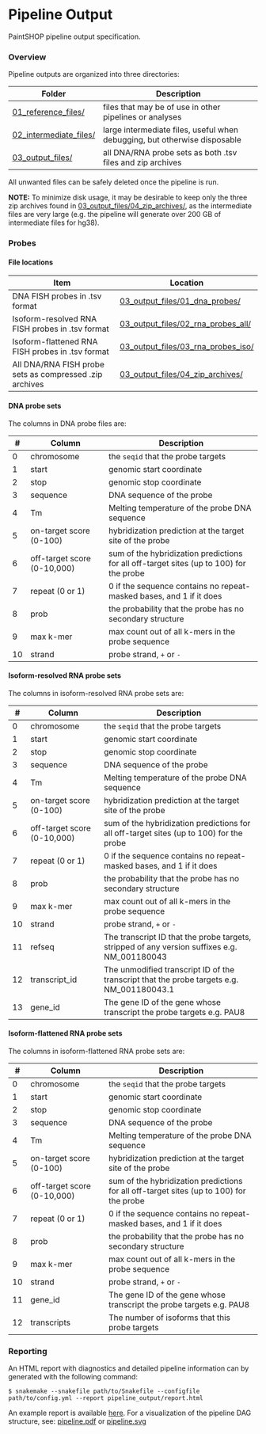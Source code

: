 # Pipeline Output

PaintSHOP pipeline output specification.

### Overview

Pipeline outputs are organized into three directories:

| Folder        | Description                                                       |
|---------------|-------------------------------------------------------------------|
| [01_reference_files/](../example_run/expected_pipeline_output/01_reference_files)   | files that may be of use in other pipelines or analyses |
| [02_intermediate_files/](../example_run/expected_pipeline_output/02_intermediate_files)  | large intermediate files, useful when debugging, but otherwise disposable |
| [03_output_files/](../example_run/expected_pipeline_output/03_output_files) | all DNA/RNA probe sets as both .tsv files and zip archives |

All unwanted files can be safely deleted once the pipeline is run. 

**NOTE:** To minimize disk usage, it may be desirable to keep only the three zip archives found in [03_output_files/04_zip_archives/](../example_run/expected_pipeline_output/03_output_files/04_zip_archives), as the intermediate files are very large (e.g. the pipeline will generate over 200 GB of intermediate files for hg38).

### Probes

#### File locations

| Item        | Location                                                       |
|---------------|-------------------------------------------------------------------|
| DNA FISH probes in .tsv format | [03_output_files/01_dna_probes/](../example_run/expected_pipeline_output/03_output_files/01_dna_probes) | 
| Isoform-resolved RNA FISH probes in .tsv format | [03_output_files/02_rna_probes_all/](../example_run/expected_pipeline_output/03_output_files/02_rna_probes_all) |
| Isoform-flattened RNA FISH probes in .tsv format | [03_output_files/03_rna_probes_iso/](../example_run/expected_pipeline_output/03_output_files/03_rna_probes_iso) |
| All DNA/RNA FISH probe sets as compressed .zip archives | [03_output_files/04_zip_archives/](../example_run/expected_pipeline_output/03_output_files/04_zip_archives) |

#### DNA probe sets

The columns in DNA probe files are: 

| # | Column | Description |
|---|--------|-------------|
| 0 | chromosome | the `seqid` that the probe targets |
| 1 | start | genomic start coordinate |
| 2 | stop | genomic stop coordinate |
| 3 | sequence | DNA sequence of the probe |
| 4 | Tm | Melting temperature of the probe DNA sequence |
| 5 | on-target score (0-100) | hybridization prediction at the target site of the probe |
| 6 | off-target score (0-10,000) | sum of the hybridization predictions for all off-target sites (up to 100) for the probe |
| 7 | repeat (0 or 1) | 0 if the sequence contains no repeat-masked bases, and 1 if it does  |
| 8 | prob | the probability that the probe has no secondary structure |
| 9 | max k-mer | max count out of all k-mers in the probe sequence |
| 10 | strand | probe strand, `+` or `-` |

#### Isoform-resolved RNA probe sets

The columns in isoform-resolved RNA probe sets are:

| # | Column | Description |
|---|--------|-------------|
| 0 | chromosome | the `seqid` that the probe targets |
| 1 | start | genomic start coordinate |
| 2 | stop | genomic stop coordinate |
| 3 | sequence | DNA sequence of the probe |
| 4 | Tm | Melting temperature of the probe DNA sequence |
| 5 | on-target score (0-100) | hybridization prediction at the target site of the probe |
| 6 | off-target score (0-10,000) | sum of the hybridization predictions for all off-target sites (up to 100) for the probe |
| 7 | repeat (0 or 1) | 0 if the sequence contains no repeat-masked bases, and 1 if it does  |
| 8 | prob | the probability that the probe has no secondary structure |
| 9 | max k-mer | max count out of all k-mers in the probe sequence |
| 10 | strand | probe strand, `+` or `-` |
| 11 | refseq | The transcript ID that the probe targets, stripped of any version suffixes e.g. NM_001180043 |
| 12 | transcript_id | The unmodified transcript ID of the transcript that the probe targets e.g. NM_001180043.1 |
| 13 | gene_id | The gene ID of the gene whose transcript the probe targets e.g. PAU8 |

#### Isoform-flattened RNA probe sets

The columns in isoform-flattened RNA probe sets are:

| # | Column | Description |
|---|--------|-------------|
| 0 | chromosome | the `seqid` that the probe targets |
| 1 | start | genomic start coordinate |
| 2 | stop | genomic stop coordinate |
| 3 | sequence | DNA sequence of the probe |
| 4 | Tm | Melting temperature of the probe DNA sequence |
| 5 | on-target score (0-100) | hybridization prediction at the target site of the probe |
| 6 | off-target score (0-10,000) | sum of the hybridization predictions for all off-target sites (up to 100) for the probe |
| 7 | repeat (0 or 1) | 0 if the sequence contains no repeat-masked bases, and 1 if it does  |
| 8 | prob | the probability that the probe has no secondary structure |
| 9 | max k-mer | max count out of all k-mers in the probe sequence |
| 10 | strand | probe strand, `+` or `-` |
| 11 | gene_id | The gene ID of the gene whose transcript the probe targets e.g. PAU8 |
| 12 | transcripts |  The number of isoforms that this probe targets |

### Reporting

An HTML report with diagnostics and detailed pipeline information can by generated with the following command:

```
$ snakemake --snakefile path/to/Snakefile --configfile path/to/config.yml --report pipeline_output/report.html
```

An example report is available [here](https://paintshop-bucket.s3.amazonaws.com/static/report.html). For a visualization of the pipeline DAG structure, see: [pipeline.pdf](../example_run/expected_pipeline_output/pipeline.pdf) or [pipeline.svg](../example_run/expected_pipeline_output/pipeline.svg)
